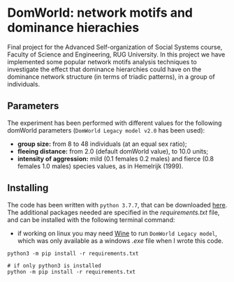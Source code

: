 # DomWorld: network motifs and dominance hierachies
Final project for the Advanced Self-organization of Social Systems course, Faculty of Science and Engineering, RUG University. In this project we have implemented some popular network motifs analysis techniques to investigate the effect that dominance hierarchies could have on the dominance network structure (in terms of triadic patterns), in a group of individuals.

## Parameters
The experiment has been performed with different values for the following domWorld parameters (`DomWorld Legacy model v2.0` has been used):
- **group size:** from 8 to 48 individuals (at an equal sex ratio);
- **fleeing distance:** from 2.0 (default domWorld value), to 10.0 units;
- **intensity of aggression:** mild (0.1 females 0.2 males) and fierce (0.8 females 1.0 males) species values, as in Hemelrijk (1999).

## Installing
The code has been written with `python 3.7.7`, that can be downloaded [here](https://www.python.org/downloads/release/python-377/). The additional packages needed are specified in the *requirements.txt* file, and can be installed with the following terminal command:
- if working on linux you may need [Wine]() to run `DomWorld Legacy model`, which was only available as a windows *.exe* file when I wrote this code.

```shell
python3 -m pip install -r requirements.txt

# if only python3 is installed
python -m pip install -r requirements.txt
```
